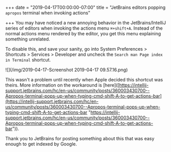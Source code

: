 +++
date = "2019-04-17T00:00:00-07:00"
title = "JetBrains editors popping `apropos` terminal when invoking actions"

+++
You may have noticed a new annoying behavior in the JetBrains/IntelliJ series of editors when invoking the actions menu `⌘+shift+A`. Instead of the normal actions menu rendered by the editor, you get this menu explaining something unrelated.

To disable this, and save your sanity, go into System Preferences > Shortcuts > Services > Developer and uncheck the `Search man Page index in Terminal` shortcut.

![](/img/2019-04-17-Screenshot 2019-04-17 09.57.16.png)

This wasn't a problem until recently when Apple decided this shortcut was theirs. More information on the workaround is \[here\]([https://intellij-support.jetbrains.com/hc/en-us/community/posts/360003430700--Apropos-terminal-pops-up-when-typing-cmd-shift-A-to-get-actions-bar](https://intellij-support.jetbrains.com/hc/en-us/community/posts/360003430700--Apropos-terminal-pops-up-when-typing-cmd-shift-A-to-get-actions-bar "https://intellij-support.jetbrains.com/hc/en-us/community/posts/360003430700--Apropos-terminal-pops-up-when-typing-cmd-shift-A-to-get-actions-bar")).

Thank you to JetBrains for posting something about this that was easy enough to get indexed by Google.